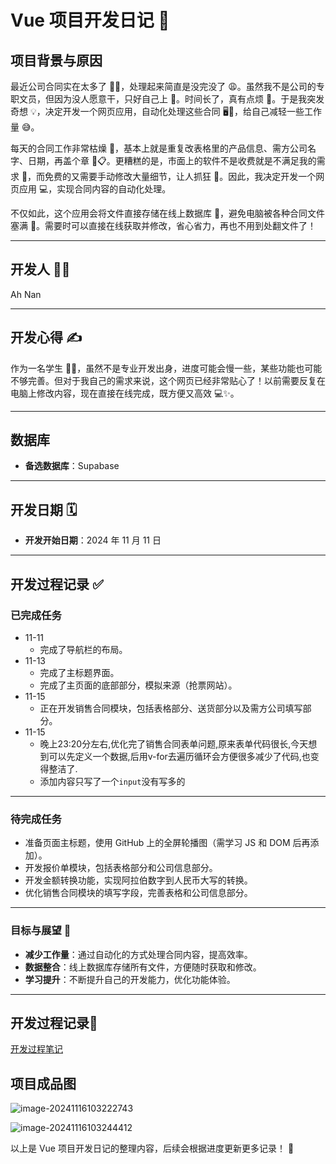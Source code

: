 # Vue 项目开发日记 📖

## 项目背景与原因

最近公司合同实在太多了 📄📄，处理起来简直是没完没了 😩。虽然我不是公司的专职文员，但因为没人愿意干，只好自己上 🙋。时间长了，真有点烦 🤯。于是我突发奇想 💡，决定开发一个网页应用，自动化处理这些合同 🖥️📑，给自己减轻一些工作量 😅。

每天的合同工作非常枯燥 🫠，基本上就是重复改表格里的产品信息、需方公司名字、日期，再盖个章 📅📋。更糟糕的是，市面上的软件不是收费就是不满足我的需求 💸，而免费的又需要手动修改大量细节，让人抓狂 🤯。因此，我决定开发一个网页应用 💻，实现合同内容的自动化处理。

不仅如此，这个应用会将文件直接存储在线上数据库 💾，避免电脑被各种合同文件塞满 📂。需要时可以直接在线获取并修改，省心省力，再也不用到处翻文件了！

------

## 开发人 👨‍💻

Ah Nan

------

## 开发心得 ✍️

作为一名学生 👨‍🎓，虽然不是专业开发出身，进度可能会慢一些，某些功能也可能不够完善。但对于我自己的需求来说，这个网页已经非常贴心了！以前需要反复在电脑上修改内容，现在直接在线完成，既方便又高效 💻✨。

------

## 数据库

- **备选数据库**：Supabase

------

## 开发日期 🗓️

- **开发开始日期**：2024 年 11 月 11 日

------

## 开发过程记录 ✅

### 已完成任务

- 11-11
  - 完成了导航栏的布局。
- 11-13
  - 完成了主标题界面。
  - 完成了主页面的底部部分，模拟来源（抢票网站）。
- 11-15
  - 正在开发销售合同模块，包括表格部分、送货部分以及需方公司填写部分。
- 11-15
  - 晚上23:20分左右,优化完了销售合同表单问题,原来表单代码很长,今天想到可以先定义一个数据,后用v-for去遍历循环会方便很多减少了代码,也变得整洁了.
  - 添加内容只写了一个`input`没有写多的


------

### 待完成任务

- 准备页面主标题，使用 GitHub 上的全屏轮播图（需学习 JS 和 DOM 后再添加）。
- 开发报价单模块，包括表格部分和公司信息部分。
- 开发金额转换功能，实现阿拉伯数字到人民币大写的转换。
- 优化销售合同模块的填写字段，完善表格和公司信息部分。

------

### 目标与展望 🎯

- **减少工作量**：通过自动化的方式处理合同内容，提高效率。
- **数据整合**：线上数据库存储所有文件，方便随时获取和修改。
- **学习提升**：不断提升自己的开发能力，优化功能体验。

------

## 开发过程记录📖

[开发过程笔记](./Vue项目开发.md)

## 项目成品图

![image-20241116103222743](https://gitee.com/ActonT/pic-go_img/raw/master/image-20241116103222743.png)

![image-20241116103244412](https://gitee.com/ActonT/pic-go_img/raw/master/image-20241116103244412.png)

以上是 Vue 项目开发日记的整理内容，后续会根据进度更新更多记录！ 🚀
